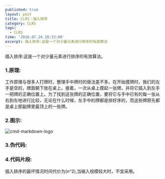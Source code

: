 ```yaml
---
published: true
layout: post
title: CLRS：插入排序
category: CLRS
tags:
  - CLRS
time: '2016.07.24 20:33:00'
excerpt: 插入排序:这是一个对少量元素进行排序的有效算法
---
```


插入排序:这是一个对少量元素进行排序的有效算法。

<!--more-->
### 1.原理:
工作原理与很多人打牌时，整理手中牌时的做法差不多。在开始摸牌时，我们的左手是空的，牌面朝下放在桌上。接着，一次从桌上摸起一张牌，并将它插入到左手一把牌的正确位置上。为了找到这张牌的正确位置，要将它与手中已有的每一张从右到左地进行比较，无论在什么时候，左手中的牌都是排好序的，而这些牌原先都是桌上那副牌里最顶上的一些牌。

### 2.图示:
![cmd-markdown-logo](http://lokiworks.github.io/img/20160724_InsertSort.JPG)

### 3.伪代码:
### 4.代码片段:


插入排序的最坏情况时间代价为(n^2),当输入规模较大时，不宜采用。





